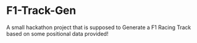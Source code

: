 # F1-Track-Gen
A small hackathon project that is supposed to Generate a F1 Racing Track based on some positional data provided!

